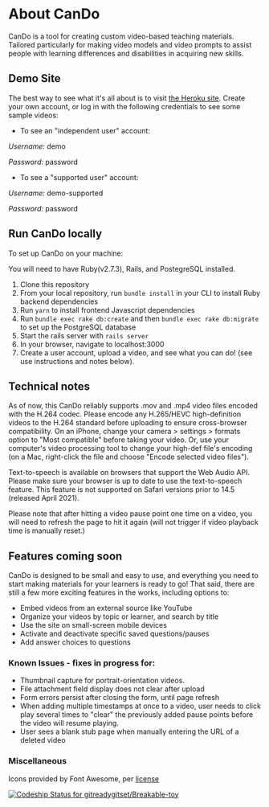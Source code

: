 # About CanDo

CanDo is a tool for creating custom video-based teaching materials. Tailored particularly for making video models and video prompts to assist people with learning differences and disabilities in acquiring new skills. 

## Demo Site

The best way to see what it's all about is to visit [the Heroku site](https://can-do.herokuapp.com/users/sign_in). Create your own account, or log in with the following credentials to see some sample videos: 

- To see an "independent user" account:

*Username:* demo

*Password:* password

- To see a "supported user" account:

 *Username:* demo-supported
 
 *Password:* password

## Run CanDo locally

To set up CanDo on your machine:

You will need to have Ruby(v2.7.3), Rails, and PostegreSQL installed. 

1. Clone this repository
2. From your local repository, run `bundle install` in your CLI to install Ruby backend dependencies
3. Run `yarn` to install frontend Javascript dependencies
4. Run `bundle exec rake db:create` and then `bundle exec rake db:migrate` to set up the PostgreSQL database 
5. Start the rails server with `rails server`
6. In your browser, navigate to localhost:3000
7. Create a user account, upload a video, and see what you can do! (see use instructions and notes below).
 
## Technical notes

As of now, this CanDo reliably supports .mov and .mp4 video files encoded with the H.264 codec. Please encode any H.265/HEVC high-definition videos to the H.264 standard before uploading to ensure cross-browser compatibility. On an iPhone, change your camera > settings > formats option to "Most compatible" before taking your video. Or, use your computer's video processing tool to change your high-def file's encoding (on a Mac, right-click the file and choose "Encode selected video files").

Text-to-speech is available on browsers that support the Web Audio API. Please make sure your browser is up to date to use the text-to-speech feature. This feature is not supported on Safari versions prior to 14.5 (released April 2021). 

Please note that after hitting a video pause point one time on a video, you will need to refresh the page to hit it again (will not trigger if video playback time is manually reset.)

## Features coming soon

CanDo is designed to be small and easy to use, and everything you need to start making materials for your learners is ready to go! That said, there are still a few more exciting features in the works, including options to:
- Embed videos from an external source like YouTube
- Organize your videos by topic or learner, and search by title
- Use the site on small-screen mobile devices
- Activate and deactivate specific saved questions/pauses
- Add answer choices to questions


### Known Issues - fixes in progress for:
- Thumbnail capture for portrait-orientation videos. 
- File attachment field display does not clear after upload
- Form errors persist after closing the form, until page refresh
- When adding multiple timestamps at once to a video, user needs to click play several times to "clear" the previously added pause points before the video will resume playing. 
- User sees a blank stub page when manually entering the URL of a deleted video
    
### Miscellaneous

Icons provided by Font Awesome, per [license](https://fontawesome.com/license)

 [![Codeship Status for gitreadygitset/Breakable-toy](https://app.codeship.com/projects/287a9f55-522b-4afa-af54-b823b6ce68dc/status?branch=master)](https://app.codeship.com/projects/443301)
